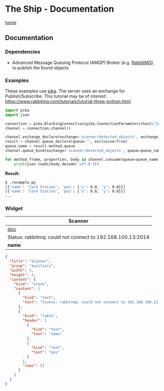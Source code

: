 # The Ship - Documentation

[home](../README.md)

## Documentation

### Dependencies

- Advanced Message Queuing Protocol (AMQP) Broker (e.g. [RabbitMQ](https://www.rabbitmq.com/)), to publish the found objects

### Examples

These examples use [pika](https://pypi.org/project/pika/). The server uses an exchange for Publish/Subscribe. This tutorial may be of interest: <https://www.rabbitmq.com/tutorials/tutorial-three-python.html>.

```python
import pika
import json

connection = pika.BlockingConnection(pika.ConnectionParameters(host="192.168.100.13", port=2014))
channel = connection.channel()

channel.exchange_declare(exchange='scanner/detected_objects', exchange_type='fanout')
result = channel.queue_declare(queue='', exclusive=True)
queue_name = result.method.queue
channel.queue_bind(exchange='scanner/detected_objects', queue=queue_name)

for method_frame, properties, body in channel.consume(queue=queue_name, auto_ack=True):
    print(json.loads(body.decode('utf-8')))
```

**Result:**

```sh
$ ./example.py
[{'name': 'Core Station', 'pos': {'x': 0.0, 'y': 0.0}}]
[{'name': 'Core Station', 'pos': {'x': 0.0, 'y': 0.0}}]
...
```

### Widget

| Scanner                              |
|--------------------------------------|
| [doc](#)                             | [max](#)                             |
| Status: rabbitmq: could not connect to 192.168.100.13:2014 |
| **name**     | **pos**               |

```json
{
  "title": "Scanner",
  "group": "auxiliary",
  "width": 3,
  "height": 4,
  "content": {
    "kind": "stack",
    "content": [
      {
        "kind": "text",
        "text": "Status: rabbitmq: could not connect to 192.168.100.13:2014"
      },
      {
        "kind": "table",
        "header": [
          {
            "kind": "text",
            "text": "name"
          },
          {
            "kind": "text",
            "text": "pos"
          }
        ],
        "rows": []
      }
    ]
  }
}
